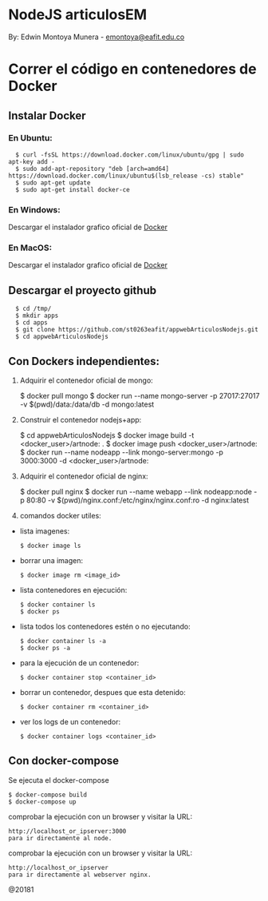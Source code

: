 # NodeJS articulosEM

By: Edwin Montoya Munera - emontoya@eafit.edu.co

# Correr el código en contenedores de Docker

## Instalar Docker

### En Ubuntu:

      $ curl -fsSL https://download.docker.com/linux/ubuntu/gpg | sudo apt-key add -
      $ sudo add-apt-repository "deb [arch=amd64] https://download.docker.com/linux/ubuntu$(lsb_release -cs) stable"
      $ sudo apt-get update
      $ sudo apt-get install docker-ce

### En Windows:

Descargar el instalador grafico oficial de [Docker](https://docs.docker.com/docker-for-windows/install/)

### En MacOS:

Descargar el instalador grafico oficial de [Docker](https://docs.docker.com/docker-for-mac/install/)

## Descargar el proyecto github

      $ cd /tmp/
      $ mkdir apps
      $ cd apps
      $ git clone https://github.com/st0263eafit/appwebArticulosNodejs.git
      $ cd appwebArticulosNodejs

## Con Dockers independientes:

1. Adquirir el contenedor oficial de mongo:

      $ docker pull mongo
      $ docker run --name mongo-server -p 27017:27017 -v $(pwd)/data:/data/db -d mongo:latest

2. Construir el contenedor nodejs+app:

      $ cd appwebArticulosNodejs
      $ docker image build -t <docker_user>/artnode:<version> .
      $ docker image push <docker_user>/artnode:<version>
      $ docker run --name nodeapp --link mongo-server:mongo -p 3000:3000 -d <docker_user>/artnode:<version>

3. Adquirir el contenedor oficial de nginx:

      $ docker pull nginx
      $ docker run --name webapp --link nodeapp:node -p 80:80 -v $(pwd)/nginx.conf:/etc/nginx/nginx.conf:ro -d nginx:latest

4. comandos docker utiles:

* lista imagenes:

      $ docker image ls

* borrar una imagen:

      $ docker image rm <image_id>


* lista contenedores en ejecución: 

      $ docker container ls
      $ docker ps
  
* lista todos los contenedores estén o no ejecutando:

      $ docker container ls -a
      $ docker ps -a

* para la ejecución de un contenedor:

      $ docker container stop <container_id> 

* borrar un contenedor, despues que esta detenido:

      $ docker container rm <container_id> 

* ver los logs de un contenedor:

      $ docker container logs <container_id> 

## Con docker-compose

Se ejecuta el docker-compose

    $ docker-compose build
    $ docker-compose up

comprobar la ejecución con un browser y visitar la URL:

    http://localhost_or_ipserver:3000
    para ir directamente al node.

comprobar la ejecución con un browser y visitar la URL:

    http://localhost_or_ipserver
    para ir directamente al webserver nginx.

@20181            
